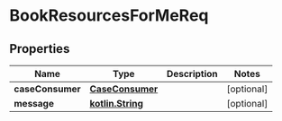 # BookResourcesForMeReq

## Properties
Name | Type | Description | Notes
------------ | ------------- | ------------- | -------------
**caseConsumer** | [**CaseConsumer**](CaseConsumer.md) |  |  [optional]
**message** | [**kotlin.String**](.md) |  |  [optional]
